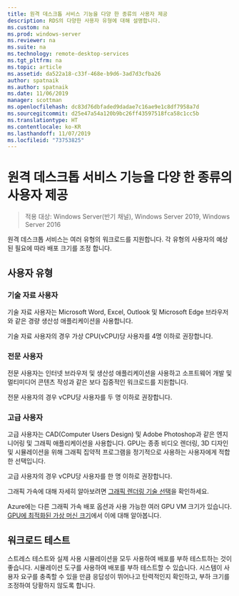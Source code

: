 ```yaml
---
title: 원격 데스크톱 서비스 기능을 다양 한 종류의 사용자 제공
description: RDS의 다양한 사용자 유형에 대해 설명합니다.
ms.custom: na
ms.prod: windows-server
ms.reviewer: na
ms.suite: na
ms.technology: remote-desktop-services
ms.tgt_pltfrm: na
ms.topic: article
ms.assetid: da522a18-c33f-468e-b9d6-3ad7d3cfba26
author: spatnaik
ms.author: spatnaik
ms.date: 11/06/2019
manager: scottman
ms.openlocfilehash: dc83d76dbfaded9dadae7c16ae9e1c8df7958a7d
ms.sourcegitcommit: d25e47a54a120b9bc26ff43597518fca58c1cc5b
ms.translationtype: HT
ms.contentlocale: ko-KR
ms.lasthandoff: 11/07/2019
ms.locfileid: "73753825"
---
```

# <a name="remote-desktop-services---cater-to-different-kinds-of-users"></a>원격 데스크톱 서비스 기능을 다양 한 종류의 사용자 제공

>적용 대상: Windows Server(반기 채널), Windows Server 2019, Windows Server 2016

원격 데스크톱 서비스는 여러 유형의 워크로드를 지원합니다. 각 유형의 사용자의 예상된 필요에 따라 배포 크기를 조정 합니다.

## <a name="types-of-users"></a>사용자 유형

### <a name="knowledge-user"></a>기술 자료 사용자

기술 자료 사용자는 Microsoft Word, Excel, Outlook 및 Microsoft Edge 브라우저와 같은 경량 생산성 애플리케이션을 사용합니다.

기술 자료 사용자의 경우 가상 CPU(vCPU)당 사용자를 4명 이하로 권장합니다.

### <a name="professional-user"></a>전문 사용자

전문 사용자는 인터넷 브라우저 및 생산성 애플리케이션을 사용하고 소프트웨어 개발 및 멀티미디어 콘텐츠 작성과 같은 보다 집중적인 워크로드를 지원합니다.

전문 사용자의 경우 vCPU당 사용자를 두 명 이하로 권장합니다.

### <a name="power-user"></a>고급 사용자

고급 사용자는 CAD(Computer Users Design) 및 Adobe Photoshop과 같은 엔지니어링 및 그래픽 애플리케이션을 사용합니다. GPU는 종종 비디오 렌더링, 3D 디자인 및 시뮬레이션을 위해 그래픽 집약적 프로그램을 정기적으로 사용하는 사용자에게 적합한 선택입니다.

고급 사용자의 경우 vCPU당 사용자를 한 명 이하로 권장합니다.

그래픽 가속에 대해 자세히 알아보려면 [그래픽 렌더링 기술 선택](rds-graphics-virtualization.md)을 확인하세요.

Azure에는 다른 그래픽 가속 배포 옵션과 사용 가능한 여러 GPU VM 크기가 있습니다. [GPU에 최적화된 가상 머신 크기](https://docs.microsoft.com/azure/virtual-machines/windows/sizes-gpu)에서 이에 대해 알아봅니다.

## <a name="test-workload"></a>워크로드 테스트

스트레스 테스트와 실제 사용 시뮬레이션을 모두 사용하여 배포를 부하 테스트하는 것이 좋습니다. 시뮬레이션 도구를 사용하여 배포를 부하 테스트할 수 있습니다. 시스템이 사용자 요구를 충족할 수 있을 만큼 응답성이 뛰어나고 탄력적인지 확인하고, 부하 크기를 조정하여 당황하지 않도록 합니다.
